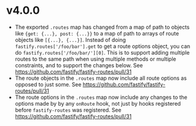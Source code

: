 # v4.0.0

 - The exported `.routes` map has changed from a map of path to objects like `{get: {...}, post: {...}}` to a map of path to arrays of route objects like `[{...}, {...}]`. Instead of doing `fastify.routes['/foo/bar'].get` to get a route options object, you can do `fastify.routes['/foo/bar/'][0]`. This is to support adding multiple routes to the same path when using multiple methods or multiple constraints, and to support the changes below. See https://github.com/fastify/fastify-routes/pull/31
 - The route objects in the `.routes` map now include all route options as opposed to just some. See https://github.com/fastify/fastify-routes/pull/31
 - The route options in the `.routes` map now include any changes to the options made by by any `onRoute` hook, not just by hooks registered before `fastify-routes` was registered. See https://github.com/fastify/fastify-routes/pull/31

